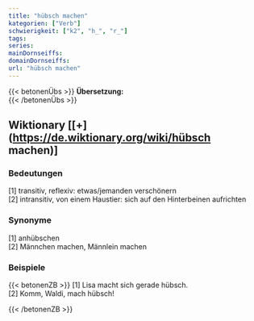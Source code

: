 ```yaml
---
title: "hübsch machen"
kategorien: ["Verb"]
schwierigkeit: ["k2", "h_", "r_"]
tags:
series:
mainDornseiffs:
domainDornseiffs:
url: "hübsch machen"
---
```


{{< betonenÜbs >}}
**Übersetzung:**  
{{< /betonenÜbs >}}

## Wiktionary [[+](https://de.wiktionary.org/wiki/hübsch machen)]

### Bedeutungen
[1] transitiv, reflexiv: etwas/jemanden verschönern  
[2] intransitiv, von einem Haustier: sich auf den Hinterbeinen aufrichten  

### Synonyme
[1] anhübschen  
[2] Männchen machen, Männlein machen  

### Beispiele
{{< betonenZB >}}
[1] Lisa macht sich gerade hübsch.  
[2] Komm, Waldi, mach hübsch!  

{{< /betonenZB >}}

